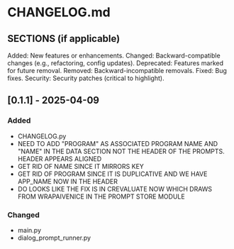 # CHANGELOG.md

## SECTIONS (if applicable)
Added: New features or enhancements.
Changed: Backward-compatible changes (e.g., refactoring, config updates).
Deprecated: Features marked for future removal.
Removed: Backward-incompatible removals.
Fixed: Bug fixes.
Security: Security patches (critical to highlight). 

## [0.1.1] - 2025-04-09
### Added
- CHANGELOG.py
- NEED TO ADD "PROGRAM" AS ASSOCIATED PROGRAM NAME AND "NAME" IN THE DATA SECTION NOT THE HEADER OF THE PROMPTS.  HEADER APPEARS ALIGNED
- GET RID OF NAME SINCE IT MIRRORS KEY
- GET RID OF PROGRAM SINCE IT IS DUPLICATIVE AND WE HAVE APP_NAME NOW IN THE HEADER
- DO LOOKS LIKE THE FIX IS IN CREVALUATE NOW WHICH DRAWS FROM WRAPAIVENICE IN THE PROMPT STORE MODULE



### Changed
- main.py
- dialog_prompt_runner.py
